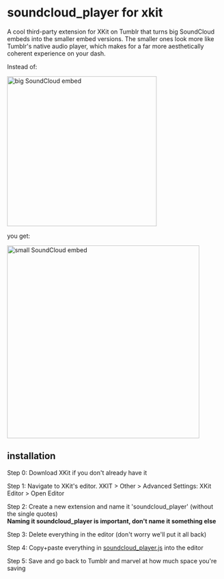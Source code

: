 # soundcloud_player for xkit

A cool third-party extension for XKit on Tumblr that turns big SoundCloud embeds into the smaller embed versions. The smaller ones look more like Tumblr's native audio player, which makes for a far more aesthetically coherent experience on your dash.



Instead of:

<img src="http://68.media.tumblr.com/9205033b6601305a61c487408318d90f/tumblr_okdja17MPx1rjdup1o1_1280.png" alt="big SoundCloud embed" width="350px">

you get:

<img src="http://68.media.tumblr.com/b2c9f0cc3d86e42c68b7d4ffcc555290/tumblr_okdja17MPx1rjdup1o2_1280.png" alt="small SoundCloud embed" width="450px">

## installation

Step 0: Download XKit if you don't already have it

Step 1: Navigate to XKit's editor. XKIT > Other > Advanced Settings: XKit Editor > Open Editor

Step 2: Create a new extension and name it 'soundcloud_player' (without the single quotes) <br><strong>Naming it soundcloud_player is important, don't name it something else</strong>

Step 3: Delete everything in the editor (don't worry we'll put it all back)

Step 4: Copy+paste everything in <a href="https://github.com/a-delay/xkit-soundcloud-player/blob/master/soundcloud_player.js">soundcloud_player.js</a> into the editor

Step 5: Save and go back to Tumblr and marvel at how much space you're saving


